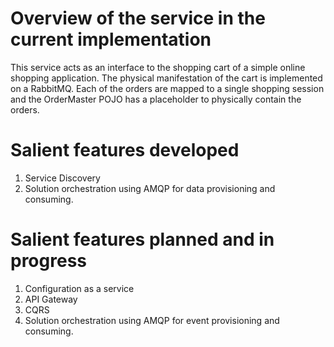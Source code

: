 # Overview of the service in the current implementation
This service acts as an interface to the shopping cart of a simple online shopping application. The physical manifestation of the cart is implemented on a RabbitMQ. Each of the orders are mapped to a single shopping session and the OrderMaster POJO has a placeholder to physically contain the orders. 

# Salient features developed
1) Service Discovery
2) Solution orchestration using AMQP for data provisioning and consuming.

# Salient features planned and in progress
1) Configuration as a service
2) API Gateway
3) CQRS
4) Solution orchestration using AMQP for event provisioning and consuming.
